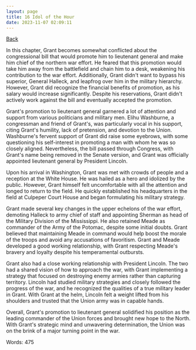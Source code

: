 ```yaml
---
layout: page
title: 16 Idol of the Hour
date: 2023-11-07 02:09:11
---
```


[Back](./)


In this chapter, Grant becomes somewhat conflicted about the congressional bill that would promote him to lieutenant general and make him chief of the northern war effort. He feared that this promotion would take him away from the battlefield and chain him to a desk, weakening his contribution to the war effort. Additionally, Grant didn't want to bypass his superior, General Halleck, and leapfrog over him in the military hierarchy. However, Grant did recognize the financial benefits of promotion, as his salary would increase significantly. Despite his reservations, Grant didn't actively work against the bill and eventually accepted the promotion.

Grant's promotion to lieutenant general garnered a lot of attention and support from various politicians and military men. Elihu Washburne, a congressman and friend of Grant's, was particularly vocal in his support, citing Grant's humility, lack of pretension, and devotion to the Union. Washburne's fervent support of Grant did raise some eyebrows, with some questioning his self-interest in promoting a man with whom he was so closely aligned. Nevertheless, the bill passed through Congress, with Grant's name being removed in the Senate version, and Grant was officially appointed lieutenant general by President Lincoln.

Upon his arrival in Washington, Grant was met with crowds of people and a reception at the White House. He was hailed as a hero and idolized by the public. However, Grant himself felt uncomfortable with all the attention and longed to return to the field. He quickly established his headquarters in the field at Culpeper Court House and began formulating his military strategy.

Grant made several key changes in the upper echelons of the war effort, demoting Halleck to army chief of staff and appointing Sherman as head of the Military Division of the Mississippi. He also retained Meade as commander of the Army of the Potomac, despite some initial doubts. Grant believed that maintaining Meade in command would help boost the morale of the troops and avoid any accusations of favoritism. Grant and Meade developed a good working relationship, with Grant respecting Meade's bravery and loyalty despite his temperamental outbursts.

Grant also had a close working relationship with President Lincoln. The two had a shared vision of how to approach the war, with Grant implementing a strategy that focused on destroying enemy armies rather than capturing territory. Lincoln had studied military strategies and closely followed the progress of the war, and he recognized the qualities of a true military leader in Grant. With Grant at the helm, Lincoln felt a weight lifted from his shoulders and trusted that the Union army was in capable hands.

Overall, Grant's promotion to lieutenant general solidified his position as the leading commander of the Union forces and brought new hope to the North. With Grant's strategic mind and unwavering determination, the Union was on the brink of a major turning point in the war.

Words: 475